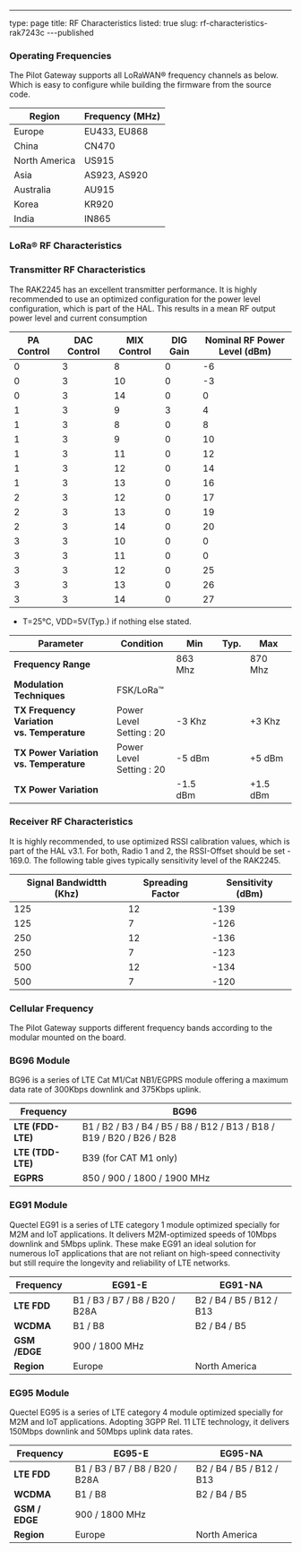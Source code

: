 ---
type: page
title: RF Characteristics
listed: true
slug: rf-characteristics-rak7243c
---published

### Operating Frequencies

The Pilot Gateway supports all LoRaWAN® frequency channels as below. Which is easy to configure while building the firmware from the source code.

| **Region** | **Frequency (MHz)** | 
| ---- | ---- | 
| Europe | EU433, EU868 | 
| China | CN470 | 
| North America | US915 | 
| Asia | AS923, AS920 | 
| Australia | AU915 | 
| Korea | KR920 | 
| India | IN865 | 


### LoRa® RF Characteristics

### Transmitter RF Characteristics

The RAK2245 has an excellent transmitter performance. It is highly
recommended to use an optimized configuration for the power level
configuration, which is part of the HAL. This results in a mean RF output power
level and current consumption

| **PA Control** | **DAC Control** | **MIX Control** | **DIG Gain** | **Nominal RF Power Level (dBm)** | 
| ---- | ---- | ---- | ---- | ---- | 
| 0 | 3 | 8 | 0 | -6 | 
| 0 | 3 | 10 | 0 | -3 | 
| 0 | 3 | 14 | 0 | 0 | 
| 1 | 3 | 9 | 3 | 4 | 
| 1 | 3 | 8 | 0 | 8 | 
| 1 | 3 | 9 | 0 | 10 | 
| 1 | 3 | 11 | 0 | 12 | 
| 1 | 3 | 12 | 0 | 14 | 
| 1 | 3 | 13 | 0 | 16 | 
| 2 | 3 | 12 | 0 | 17 | 
| 2 | 3 | 13 | 0 | 19 | 
| 2 | 3 | 14 | 0 | 20 | 
| 3 | 3 | 10 | 0 | 0 | 
| 3 | 3 | 11 | 0 | 0 | 
| 3 | 3 | 12 | 0 | 25 | 
| 3 | 3 | 13 | 0 | 26 | 
| 3 | 3 | 14 | 0 | 27 | 


- T=25℃, VDD=5V(Typ.) if nothing else stated.

| **Parameter** | **Condition** | **Min** | **Typ.** | **Max** | 
| ---- | ---- | ---- | ---- | ---- | 
| **Frequency Range** |  | 863 Mhz |  | 870 Mhz | 
| **Modulation Techniques** | FSK/LoRa™ |  |  |  | 
| **TX Frequency Variation <br>vs. Temperature** | Power Level<br>Setting : 20 | -3 Khz |  | +3 Khz | 
| **TX Power Variation <br>vs. Temperature** | Power Level<br>Setting : 20 | -5 dBm |  | +5 dBm | 
| **TX Power Variation** |  | -1.5 dBm |  | +1.5 dBm | 


### Receiver RF Characteristics

It is highly recommended, to use optimized RSSI calibration values, which is
part of the HAL v3.1. For both, Radio 1 and 2, the RSSI-Offset should be set - 169.0. The following table gives typically sensitivity level of the RAK2245.

| **Signal Bandwidtth (Khz)** | **Spreading Factor** | **Sensitivity (dBm)** | 
| ---- | ---- | ---- | 
| 125 | 12 | -139 | 
| 125 | 7 | -126 | 
| 250 | 12 | -136 | 
| 250 | 7 | -123 | 
| 500 | 12 | -134 | 
| 500 | 7 | -120 | 


### Cellular Frequency

The Pilot Gateway supports different frequency bands according to the modular mounted on the board.

### BG96 Module

BG96 is a series of LTE Cat M1/Cat NB1/EGPRS module offering a maximum data rate of 300Kbps downlink and 375Kbps uplink.

| **Frequency** | **BG96** | 
| ---- | ---- | 
| **LTE (FDD-LTE)** | B1 / B2 / B3 / B4 / B5 / B8 / B12 / B13 / B18 / B19 / B20 / B26 / B28 | 
| **LTE (TDD-LTE)** | B39 (for CAT M1 only) | 
| **EGPRS** | 850 / 900 / 1800 / 1900 MHz | 


### EG91 Module

Quectel EG91 is a series of LTE category 1 module optimized specially for M2M and IoT applications. It delivers M2M-optimized speeds of 10Mbps downlink and 5Mbps uplink. These make EG91 an ideal solution for numerous IoT applications that are not reliant on high-speed connectivity but still require the longevity and reliability of LTE networks.

| **Frequency** | **EG91-E** | **EG91-NA** | 
| ---- | ---- | ---- | 
| **LTE FDD** | B1 / B3 / B7 / B8 / B20 / B28A | B2 / B4 / B5 / B12 / B13 | 
| **WCDMA** | B1 / B8 | B2 / B4 / B5 | 
| **GSM /EDGE** | 900 / 1800 MHz |  | 
| **Region** | Europe | North America | 


### EG95 Module

Quectel EG95 is a series of LTE category 4 module optimized specially for M2M and IoT applications. Adopting 3GPP Rel. 11 LTE technology, it delivers 150Mbps downlink and 50Mbps uplink data rates.

| **Frequency** | **EG95-E** | **EG95-NA** | 
| ---- | ---- | ---- | 
| **LTE FDD** | B1 / B3 / B7 / B8 / B20 / B28A | B2 / B4 / B5 / B12 / B13 | 
| **WCDMA** | B1 / B8 | B2 / B4 / B5 | 
| **GSM / EDGE** | 900 / 1800 MHz |  | 
| **Region** | Europe | North America | 



